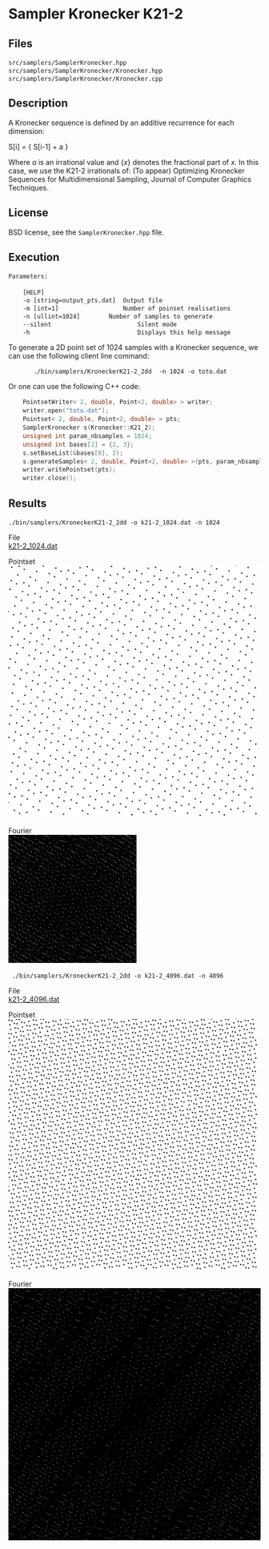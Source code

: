 # Sampler Kronecker K21-2


## Files

```
src/samplers/SamplerKronecker.hpp  
src/samplers/SamplerKronecker/Kronecker.hpp
src/samplers/SamplerKronecker/Kronecker.cpp

```

## Description

A Kronecker sequence is defined by an additive recurrence for each dimension:

S[i] = { S[i-1] + a }

Where _a_ is an irrational value and {_x_} denotes the fractional part of _x_.
In this case, we use the K21-2 irrationals of: (To appear) Optimizing Kronecker Sequences for Multidimensional Sampling, Journal of Computer Graphics Techniques.


## License

BSD license, see the `SamplerKronecker.hpp` file.

## Execution

```
Parameters:  

	[HELP]
	-o [string=output_pts.dat]	Output file
	-m [int=1]					Number of poinset realisations
	-n [ullint=1024]		Number of samples to generate
	--silent 						Silent mode
	-h 								Displays this help message
```			

To generate a 2D point set of 1024 samples with a Kronecker sequence, we can use the following client line command:

           ./bin/samplers/KroneckerK21-2_2dd  -n 1024 -o toto.dat

Or one can use the following C++ code:

```c++    
    PointsetWriter< 2, double, Point<2, double> > writer;
    writer.open("toto.dat");
    Pointset< 2, double, Point<2, double> > pts;
    SamplerKronecker s(Kronecker::K21_2);
    unsigned int param_nbsamples = 1024;
    unsigned int bases[2] = {2, 3};
    s.setBaseList(&bases[0], 2);
    s.generateSamples< 2, double, Point<2, double> >(pts, param_nbsamples);
    writer.writePointset(pts);
    writer.close();
```			

## Results


    ./bin/samplers/KroneckerK21-2_2dd -o k21-2_1024.dat -n 1024


File  
[k21-2_1024.dat](data/kronecker_k21_2/k21-2_1024.dat)

Pointset  
[![](data/kronecker_k21_2/k21-2_1024.png)](data/kronecker_k21_2/k21-2_1024.png)

Fourier  
[![](data/kronecker_k21_2/k21-2_1024_psd.png)](data/kronecker_k21_2/k21-2_1024_psd.png)

     ./bin/samplers/KroneckerK21-2_2dd -o k21-2_4096.dat -n 4096

File  
[k21-2_4096.dat](data/kronecker_k21_2/k21-2_4096.dat)

Pointset  
[![](data/kronecker_k21_2/k21-2_4096.png)](data/kronecker_k21_2/k21-2_4096.png)

Fourier  
[![](data/kronecker_k21_2/k21-2_4096_psd.png)](data/kronecker_k21_2/k21-2_4096_psd.png)
